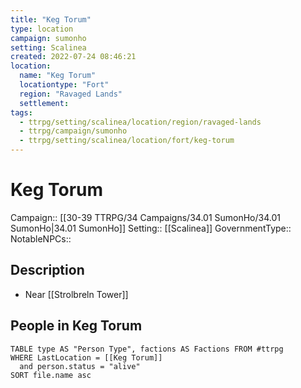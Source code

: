 ```yaml
---
title: "Keg Torum"
type: location
campaign: sumonho
setting: Scalinea
created: 2022-07-24 08:46:21
location:
  name: "Keg Torum"
  locationtype: "Fort"
  region: "Ravaged Lands"
  settlement: 
tags:
  - ttrpg/setting/scalinea/location/region/ravaged-lands
  - ttrpg/campaign/sumonho
  - ttrpg/setting/scalinea/location/fort/keg-torum
---
```

# Keg Torum

Campaign:: [[30-39 TTRPG/34 Campaigns/34.01 SumonHo/34.01 SumonHo|34.01 SumonHo]]
Setting:: [[Scalinea]]
GovernmentType::
NotableNPCs::

## Description

- Near [[Strolbreln Tower]]

## People in Keg Torum

```dataview
TABLE type AS "Person Type", factions AS Factions FROM #ttrpg 
WHERE LastLocation = [[Keg Torum]]
  and person.status = "alive"
SORT file.name asc
```



